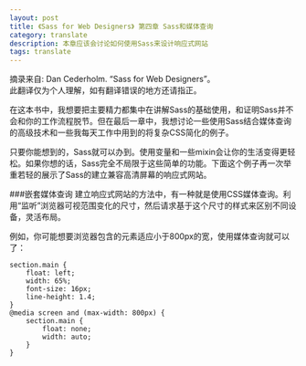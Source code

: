 ```yaml
---
layout: post
title: 《Sass for Web Designers》 第四章 Sass和媒体查询
category: translate
description: 本章应该会讨论如何使用Sass来设计响应式网站
tags: translate
---
```


<div class="source">
	摘录来自: Dan Cederholm. “Sass for Web Designers”。
</div>

<div class="tips">
此翻译仅为个人理解，如有翻译错误的地方还请指正。
</div>

在这本书中，我想要把主要精力都集中在讲解Sass的基础使用，和证明Sass并不会和你的工作流程脱节。但在最后一章中，我想讨论一些使用Sass结合媒体查询的高级技术和一些我每天工作中用到的将复杂CSS简化的例子。

只要你能想到的，Sass就可以办到。使用变量和一些mixin会让你的生活变得更轻松。如果你想的话，Sass完全不局限于这些简单的功能。下面这个例子再一次举重若轻的展示了Sass的建立兼容高清屏幕的响应式网站。

###嵌套媒体查询
建立响应式网站的方法中，有一种就是使用CSS媒体查询。利用“监听”浏览器可视范围变化的尺寸，然后请求基于这个尺寸的样式来区别不同设备，灵活布局。

例如，你可能想要浏览器包含的元素适应小于800px的宽，使用媒体查询就可以了：

	section.main {
		float: left;
		width: 65%;
		font-size: 16px;
		line-height: 1.4;
	}
	@media screen and (max-width: 800px) {
		section.main {
			float: none;
			width: auto;
		}
	}





















